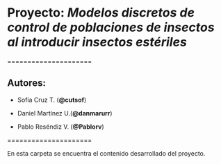 # Proyecto: *Modelos discretos de control de poblaciones de insectos al introducir insectos estériles*

=====================

## Autores:

- Sofía Cruz T. (**@cutsof**)

- Daniel Martínez U.(**@danmarurr**)

- Pablo Reséndiz V. (**@Pablorv**)


=====================


En esta carpeta se encuentra el contenido desarrollado del proyecto.
